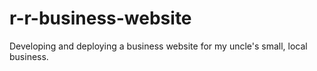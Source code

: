 # r-r-business-website
Developing and deploying a business website for my uncle's small, local business.
